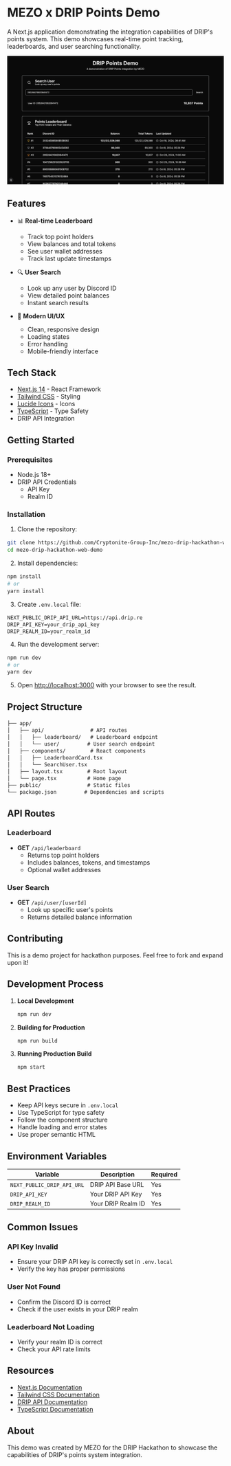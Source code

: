 # MEZO x DRIP Points Demo

A Next.js application demonstrating the integration capabilities of DRIP's points system. This demo showcases real-time point tracking, leaderboards, and user searching functionality.

![MEZO x DRIP Demo](public/demo-screenshot.png)

## Features

- 📊 **Real-time Leaderboard**
  - Track top point holders
  - View balances and total tokens
  - See user wallet addresses
  - Track last update timestamps

- 🔍 **User Search**
  - Look up any user by Discord ID
  - View detailed point balances
  - Instant search results

- 💫 **Modern UI/UX**
  - Clean, responsive design
  - Loading states
  - Error handling
  - Mobile-friendly interface

## Tech Stack

- [Next.js 14](https://nextjs.org/) - React Framework
- [Tailwind CSS](https://tailwindcss.com/) - Styling
- [Lucide Icons](https://lucide.dev/) - Icons
- [TypeScript](https://www.typescriptlang.org/) - Type Safety
- DRIP API Integration

## Getting Started

### Prerequisites

- Node.js 18+ 
- DRIP API Credentials
  - API Key
  - Realm ID

### Installation

1. Clone the repository:
```bash
git clone https://github.com/Cryptonite-Group-Inc/mezo-drip-hackathon-web-demo.git
cd mezo-drip-hackathon-web-demo
```

2. Install dependencies:
```bash
npm install
# or
yarn install
```

3. Create `.env.local` file:
```env
NEXT_PUBLIC_DRIP_API_URL=https://api.drip.re
DRIP_API_KEY=your_drip_api_key
DRIP_REALM_ID=your_realm_id
```

4. Run the development server:
```bash
npm run dev
# or
yarn dev
```

5. Open [http://localhost:3000](http://localhost:3000) with your browser to see the result.

## Project Structure

```
├── app/
│   ├── api/               # API routes
│   │   ├── leaderboard/   # Leaderboard endpoint
│   │   └── user/         # User search endpoint
│   ├── components/        # React components
│   │   ├── LeaderboardCard.tsx
│   │   └── SearchUser.tsx
│   ├── layout.tsx        # Root layout
│   └── page.tsx          # Home page
├── public/               # Static files
└── package.json         # Dependencies and scripts
```

## API Routes

### Leaderboard
- **GET** `/api/leaderboard`
  - Returns top point holders
  - Includes balances, tokens, and timestamps
  - Optional wallet addresses

### User Search
- **GET** `/api/user/[userId]`
  - Look up specific user's points
  - Returns detailed balance information

## Contributing

This is a demo project for hackathon purposes. Feel free to fork and expand upon it!

## Development Process

1. **Local Development**
   ```bash
   npm run dev
   ```

2. **Building for Production**
   ```bash
   npm run build
   ```

3. **Running Production Build**
   ```bash
   npm start
   ```

## Best Practices

- Keep API keys secure in `.env.local`
- Use TypeScript for type safety
- Follow the component structure
- Handle loading and error states
- Use proper semantic HTML

## Environment Variables

| Variable | Description | Required |
|----------|-------------|----------|
| `NEXT_PUBLIC_DRIP_API_URL` | DRIP API Base URL | Yes |
| `DRIP_API_KEY` | Your DRIP API Key | Yes |
| `DRIP_REALM_ID` | Your DRIP Realm ID | Yes |

## Common Issues

### API Key Invalid
- Ensure your DRIP API key is correctly set in `.env.local`
- Verify the key has proper permissions

### User Not Found
- Confirm the Discord ID is correct
- Check if the user exists in your DRIP realm

### Leaderboard Not Loading
- Verify your realm ID is correct
- Check your API rate limits

## Resources

- [Next.js Documentation](https://nextjs.org/docs)
- [Tailwind CSS Documentation](https://tailwindcss.com/docs)
- [DRIP API Documentation](https://api.drip.re/redocs)
- [TypeScript Documentation](https://www.typescriptlang.org/docs)

## About

This demo was created by MEZO for the DRIP Hackathon to showcase the capabilities of DRIP's points system integration.
